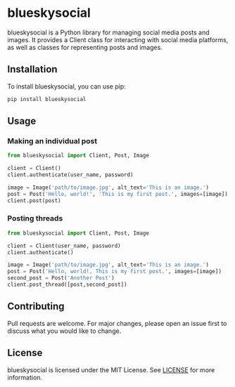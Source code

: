 # blueskysocial

blueskysocial is a Python library for managing social media posts and images. It provides a Client class for interacting with social media platforms, as well as classes for representing posts and images.

## Installation

To install blueskysocial, you can use pip:

```bash
pip install blueskysocial
```

## Usage

### Making an individual post

```python
from blueskysocial import Client, Post, Image

client = Client()
client.authenticate(user_name, password)

image = Image('path/to/image.jpg', alt_text='This is an image.')
post = Post('Hello, world!', 'This is my first post.', images=[image])
client.post(post)
```

### Posting threads

```python
from blueskysocial import Client, Post, Image

client = Client(user_name, password)
client.authenticate()

image = Image('path/to/image.jpg', alt_text='This is an image.')
post = Post('Hello, world!, This is my first post.', images=[image])
second_post = Post('Another Post')
client.post_thread([post,second_post])
```

## Contributing
Pull requests are welcome. For major changes, please open an issue first to discuss what you would like to change.

## License
blueskysocial is licensed under the MIT License. See [LICENSE](LICENSE) for more information.
```
